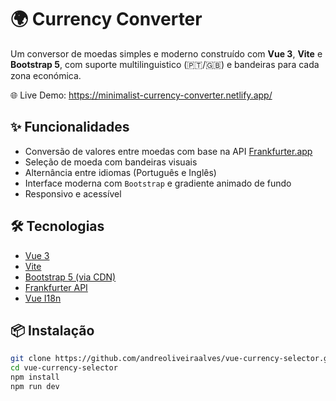 # 🌍 Currency Converter

Um conversor de moedas simples e moderno construído com **Vue 3**, **Vite** e **Bootstrap 5**, com suporte multilinguistico (🇵🇹/🇬🇧) e bandeiras para cada zona económica.


🌐 Live Demo: https://minimalist-currency-converter.netlify.app/


## ✨ Funcionalidades

- Conversão de valores entre moedas com base na API [Frankfurter.app](https://www.frankfurter.app)
- Seleção de moeda com bandeiras visuais
- Alternância entre idiomas (Português e Inglês)
- Interface moderna com `Bootstrap` e gradiente animado de fundo
- Responsivo e acessível

## 🛠️ Tecnologias

- [Vue 3](https://vuejs.org/)
- [Vite](https://vitejs.dev/)
- [Bootstrap 5 (via CDN)](https://getbootstrap.com/)
- [Frankfurter API](https://www.frankfurter.app)
- [Vue I18n](https://vue-i18n.intlify.dev/)

## 📦 Instalação

```bash
git clone https://github.com/andreoliveiraalves/vue-currency-selector.git
cd vue-currency-selector
npm install
npm run dev
